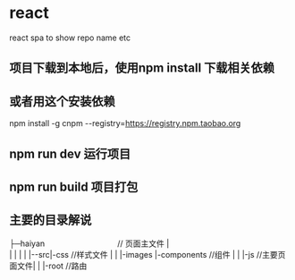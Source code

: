 # react
react spa to show repo name etc

## 项目下载到本地后，使用npm  install 下载相关依赖
## 或者用这个安装依赖
npm install -g cnpm --registry=https://registry.npm.taobao.org 
## npm run dev  运行项目  
## npm run build  项目打包
## 主要的目录解说
├─haiyan                                 // 页面主文件
|  
| 
|  |
|  |--src|-css   //样式文件
|  |     |-images              |-components //组件
|  |     |-js //主要页面文件| | |-root //路由
